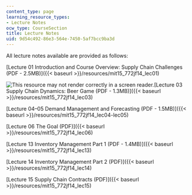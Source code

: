 ```yaml
---
content_type: page
learning_resource_types:
- Lecture Notes
ocw_type: CourseSection
title: Lecture Notes
uid: 9d54c492-86e3-564e-7450-5af7bcc9ba3d
---
```


All lecture notes available are provided as follows:

[Lecture 01 Introduction and Course Overview: Supply Chain Challenges (PDF - 2.5MB)]({{< baseurl >}}/resources/mit15_772jf14_lec01)

![This resource may not render correctly in a screen reader.](/images/inacessible.gif)[Lecture 03 Supply Chain Dynamics: Beer Game (PDF - 1.3MB)]({{< baseurl >}}/resources/mit15_772jf14_lec03)

[Lecture 04–05 Demand Management and Forecasting (PDF - 1.5MB)]({{< baseurl >}}/resources/mit15_772jf14_lec04-lec05)

[Lecture 06 The Goal (PDF)]({{< baseurl >}}/resources/mit15_772jf14_lec06)

[Lecture 13 Inventory Management Part 1 (PDF - 1.4MB)]({{< baseurl >}}/resources/mit15_772jf14_lec13)

[Lecture 14 Inventory Management Part 2 (PDF)]({{< baseurl >}}/resources/mit15_772jf14_lec14)

[Lecture 15 Supply Chain Contracts (PDF)]({{< baseurl >}}/resources/mit15_772jf14_lec15)